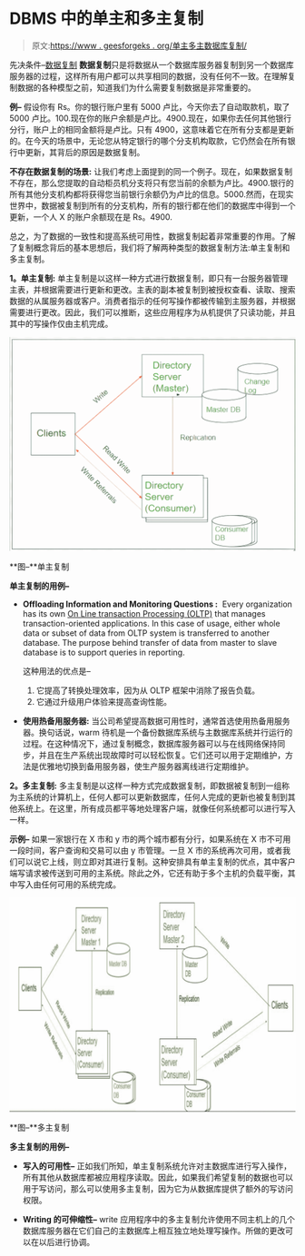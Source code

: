 # DBMS 中的单主和多主复制

> 原文:[https://www . geesforgeks . org/单主多主数据库复制/](https://www.geeksforgeeks.org/single-master-and-multi-master-replication-in-dbms/)

先决条件–[数据复制](https://www.geeksforgeeks.org/data-replication-in-dbms/)
**数据复制**只是将数据从一个数据库服务器复制到另一个数据库服务器的过程，这样所有用户都可以共享相同的数据，没有任何不一致。在理解复制数据的各种模型之前，知道我们为什么需要复制数据是非常重要的。

**例–**
假设你有 Rs。你的银行账户里有 5000 卢比，今天你去了自动取款机，取了 5000 卢比。100.现在你的账户余额是卢比。4900.现在，如果你去任何其他银行分行，账户上的相同金额将是卢比。只有 4900，这意味着它在所有分支都是更新的。在今天的场景中，无论您从特定银行的哪个分支机构取款，它仍然会在所有银行中更新，其背后的原因是数据复制。

**不存在数据复制的场景:**
让我们考虑上面提到的同一个例子。现在，如果数据复制不存在，那么您提取的自动柜员机分支将只有您当前的余额为卢比。4900.银行的所有其他分支机构都将获得您当前银行余额仍为卢比的信息。5000.然而，在现实世界中，数据被复制到所有的分支机构，所有的银行都在他们的数据库中得到一个更新，一个人 X 的账户余额现在是 Rs。4900.

总之，为了数据的一致性和提高系统可用性，数据复制起着非常重要的作用。了解了复制概念背后的基本思想后，我们将了解两种类型的数据复制方法:单主复制和多主复制。

**1。单主复制:**
单主复制是以这样一种方式进行数据复制，即只有一台服务器管理主表，并根据需要进行更新和更改。主表的副本被复制到被授权查看、读取、搜索数据的从属服务器或客户。消费者指示的任何写操作都被传输到主服务器，并根据需要进行更改。因此，我们可以推断，这些应用程序为从机提供了只读功能，并且其中的写操作仅由主机完成。

![](img/b396dea3e86e22e75628d396054d0f92.png)

**图–**单主复制

**单主复制的用例–**

*   **Offloading Information and Monitoring Questions :** 
    Every organization has its own [On Line transaction Processing (OLTP)](https://www.geeksforgeeks.org/on-line-transaction-processing-oltp-system-in-dbms/) that manages transaction-oriented applications. In this case of usage, either whole data or subset of data from OLTP system is transferred to another database. The purpose behind transfer of data from master to slave database is to support queries in reporting. 

    这种用法的优点是–

    1.  它提高了转换处理效率，因为从 OLTP 框架中消除了报告负载。
    2.  它通过升级用户体验来提高查询性能。

*   **使用热备用服务器:**
    当公司希望提高数据可用性时，通常首选使用热备用服务器。换句话说，warm 待机是一个备份数据库系统与主数据库系统并行运行的过程。在这种情况下，通过复制概念，数据库服务器可以与在线网络保持同步，并且在生产系统出现故障时可以轻松恢复。它们还可以用于定期维护，方法是优雅地切换到备用服务器，使生产服务器离线进行定期维护。

**2。多主复制:**
多主复制是以这样一种方式完成数据复制，即数据被复制到一组称为主系统的计算机上，任何人都可以更新数据库，任何人完成的更新也被复制到其他系统上。在这里，所有成员都平等地处理客户端，就像任何系统都可以进行写入一样。

**示例–**
如果一家银行在 X 市和 y 市的两个城市都有分行，如果系统在 X 市不可用一段时间，客户查询和交易可以由 y 市管理。一旦 X 市的系统再次可用，或者我们可以说它上线，则立即对其进行复制。这种安排具有单主复制的优点，其中客户端写请求被传送到可用的主系统。除此之外，它还有助于多个主机的负载平衡，其中写入由任何可用的系统完成。

![](img/2af2605f4a0eb4c34a8d554189561e82.png)

**图–**多主复制

**多主复制的用例–**

*   **写入的可用性–**
    正如我们所知，单主复制系统允许对主数据库进行写入操作，所有其他从数据库都被应用程序读取。因此，如果我们希望复制的数据也可以用于写访问，那么可以使用多主复制，因为它为从数据库提供了额外的写访问权限。

*   **Writing 的可伸缩性–**
    write 应用程序中的多主复制允许使用不同主机上的几个数据库服务器在它们自己的主数据库上相互独立地处理写操作。所做的更改可以在以后进行协调。